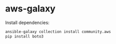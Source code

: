 # aws-galaxy

Install dependencies:
```bash
ansible-galaxy collection install community.aws
pip install boto3
```
